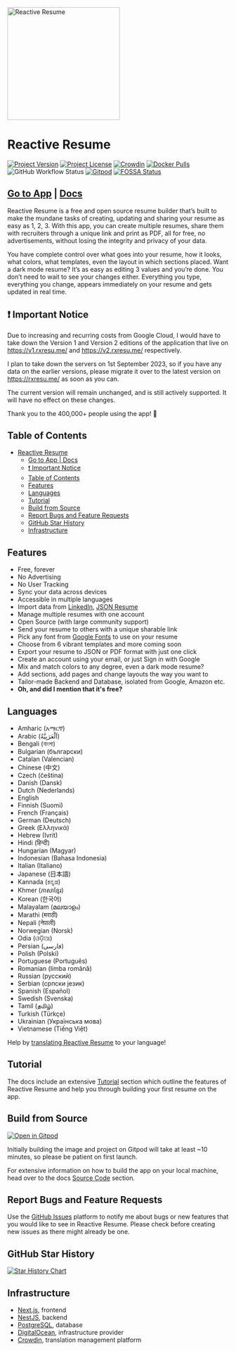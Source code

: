 <img src="/client/public/logo/dark.svg" alt="Reactive Resume" width="256px" height="256px" />

# Reactive Resume

[![Project Version](https://img.shields.io/github/package-json/v/AmruthPillai/Reactive-Resume?style=flat-square)](https://github.com/AmruthPillai/Reactive-Resume/releases)
[![Project License](https://img.shields.io/github/license/AmruthPillai/Reactive-Resume?style=flat-square)](https://github.com/AmruthPillai/Reactive-Resume/blob/main/LICENSE)
[![Crowdin](https://badges.crowdin.net/reactive-resume/localized.svg)](https://translate.rxresu.me)
[![Docker Pulls](https://img.shields.io/docker/pulls/amruthpillai/reactive-resume?style=flat-square)](https://hub.docker.com/r/amruthpillai/reactive-resume)
![GitHub Workflow Status](https://img.shields.io/github/actions/workflow/status/AmruthPillai/Reactive-Resume/docker-build-push.yml?branch=main&label=docker%20build&style=flat-square)
[![Gitpod](https://img.shields.io/badge/Contribute%20with-Gitpod-908a85?logo=gitpod)](https://gitpod.io/#https://github.com/AmruthPillai/Reactive-Resume)
[![FOSSA Status](https://app.fossa.com/api/projects/git%2Bgithub.com%2FAmruthPillai%2FReactive-Resume.svg?type=shield)](https://app.fossa.com/projects/git%2Bgithub.com%2FAmruthPillai%2FReactive-Resume?ref=badge_shield)

## [Go to App](https://rxresu.me) | [Docs](https://docs.rxresu.me)

Reactive Resume is a free and open source resume builder that’s built to make the mundane tasks of creating, updating and sharing your resume as easy as 1, 2, 3. With this app, you can create multiple resumes, share them with recruiters through a unique link and print as PDF, all for free, no advertisements, without losing the integrity and privacy of your data.

You have complete control over what goes into your resume, how it looks, what colors, what templates, even the layout in which sections placed. Want a dark mode resume? It’s as easy as editing 3 values and you’re done. You don’t need to wait to see your changes either. Everything you type, everything you change, appears immediately on your resume and gets updated in real time.

## ❗️ Important Notice

Due to increasing and recurring costs from Google Cloud, I would have to take down the Version 1 and Version 2 editions of the application that live on https://v1.rxresu.me/ and https://v2.rxresu.me/ respectively.

I plan to take down the servers on 1st September 2023, so if you have any data on the earlier versions, please migrate it over to the latest version on https://rxresu.me/ as soon as you can.

The current version will remain unchanged, and is still actively supported. It will have no effect on these changes.

Thank you to the 400,000+ people using the app! 🙏

## Table of Contents

- [Reactive Resume](#reactive-resume)
  - [Go to App | Docs](#go-to-app--docs)
  - [❗️ Important Notice](#️-important-notice)
  - [Table of Contents](#table-of-contents)
  - [Features](#features)
  - [Languages](#languages)
  - [Tutorial](#tutorial)
  - [Build from Source](#build-from-source)
  - [Report Bugs and Feature Requests](#report-bugs-and-feature-requests)
  - [GitHub Star History](#github-star-history)
  - [Infrastructure](#infrastructure)

## Features

- Free, forever
- No Advertising
- No User Tracking
- Sync your data across devices
- Accessible in multiple languages
- Import data from [LinkedIn](https://www.linkedin.com/), [JSON Resume](https://jsonresume.org/)
- Manage multiple resumes with one account
- Open Source (with large community support)
- Send your resume to others with a unique sharable link
- Pick any font from [Google Fonts](https://fonts.google.com/) to use on your resume
- Choose from 6 vibrant templates and more coming soon
- Export your resume to JSON or PDF format with just one click
- Create an account using your email, or just Sign in with Google
- Mix and match colors to any degree, even a dark mode resume?
- Add sections, add pages and change layouts the way you want to
- Tailor-made Backend and Database, isolated from Google, Amazon etc.
- **Oh, and did I mention that it's free?**

## Languages

- Amharic (አማርኛ)
- Arabic (اَلْعَرَبِيَّةُ)
- Bengali (বাংলা)
- Bulgarian (български)
- Catalan (Valencian)
- Chinese (中文)
- Czech (čeština)
- Danish (Dansk)
- Dutch (Nederlands)
- English
- Finnish (Suomi)
- French (Français)
- German (Deutsch)
- Greek (Ελληνικά)
- Hebrew (Ivrit)
- Hindi (हिन्दी)
- Hungarian (Magyar)
- Indonesian (Bahasa Indonesia)
- Italian (Italiano)
- Japanese (日本語)
- Kannada (ಕನ್ನಡ)
- Khmer (ភាសាខ្មែរ)
- Korean (한국어)
- Malayalam (മലയാളം)
- Marathi (मराठी)
- Nepali (नेपाली)
- Norwegian (Norsk)
- Odia (ଓଡ଼ିଆ)
- Persian (فارسی)
- Polish (Polski)
- Portuguese (Português)
- Romanian (limba română)
- Russian (русский)
- Serbian (српски језик)
- Spanish (Español)
- Swedish (Svenska)
- Tamil (தமிழ்)
- Turkish (Türkçe)
- Ukrainian (Українська мова)
- Vietnamese (Tiếng Việt)

Help by [translating Reactive Resume](https://translate.rxresu.me) to your language!

## Tutorial

The docs include an extensive [Tutorial](https://docs.rxresu.me/tutorial) section which outline the features of Reactive Resume and help you through building your first resume on the app.

## Build from Source

[![Open in Gitpod](https://gitpod.io/button/open-in-gitpod.svg)](https://gitpod.io/#https://github.com/AmruthPillai/Reactive-Resume)

Initially building the image and project on Gitpod will take at least ~10 minutes, so please be patient on first launch.

For extensive information on how to build the app on your local machine, head over to the docs [Source Code](https://docs.rxresu.me/source-code) section.

## Report Bugs and Feature Requests

Use the [GitHub Issues](https://github.com/AmruthPillai/Reactive-Resume/issues/new/choose) platform to notify me about bugs or new features that you would like to see in Reactive Resume. Please check before creating new issues as there might already be one.

## GitHub Star History

[![Star History Chart](https://api.star-history.com/svg?repos=AmruthPillai/Reactive-Resume&type=Date)](https://star-history.com/#AmruthPillai/Reactive-Resume&Date)

## Infrastructure

- [Next.js](https://nextjs.org/), frontend
- [NestJS](https://nestjs.com/), backend
- [PostgreSQL](https://www.postgresql.org/), database
- [DigitalOcean](https://www.digitalocean.com/), infrastructure provider
- [Crowdin](https://translate.rxresu.me/), translation management platform